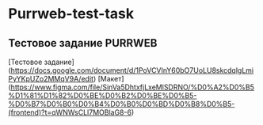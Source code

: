 # Purrweb-test-task

## Тестовое задание PURRWEB

[Тестовое задание] (https://docs.google.com/document/d/1PoVCVInY60bO7UoLU8skcdqlgLmiPyYKpUZo2MMqV9A/edit)
[Макет] (https://www.figma.com/file/SinVa5DhtxfjLxeMlSDRNO/%D0%A2%D0%B5%D1%81%D1%82%D0%BE%D0%B2%D0%BE%D0%B5-%D0%B7%D0%B0%D0%B4%D0%B0%D0%BD%D0%B8%D0%B5-(frontend)?t=qWNWsCLl7MOBlaG8-6)
